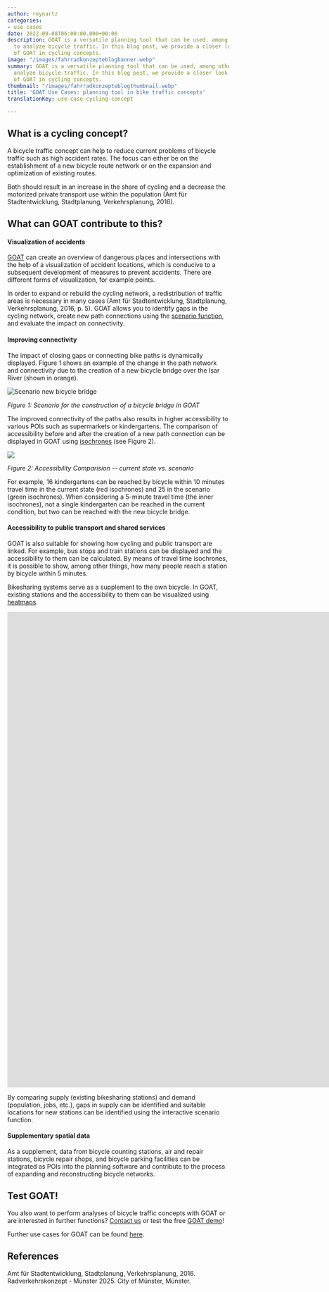 ```yaml
---
author: reynartz
categories:
- use cases
date: 2022-09-08T06:00:00.000+00:00
description: GOAT is a versatile planning tool that can be used, among other things,
  to analyze bicycle traffic. In this blog post, we provide a closer look at the use
  of GOAT in cycling concepts.
image: "/images/fahrradkonzepteblogbanner.webp"
summary: GOAT is a versatile planning tool that can be used, among other things, to
  analyze bicycle traffic. In this blog post, we provide a closer look at the use
  of GOAT in cycling concepts.
thumbnail: "/images/fahrradkonzepteblogthumbnail.webp"
title: 'GOAT Use Cases: planning tool in bike traffic concepts'
translationKey: use-case-cycling-concept

---
```

## What is a cycling concept?

A bicycle traffic concept can help to reduce current problems of bicycle traffic such as high accident rates. The focus can either be on the establishment of a new bicycle route network or on the expansion and optimization of existing routes.

Both should result in an increase in the share of cycling and a decrease the motorized private transport use within the population (Amt für Stadtentwicklung, Stadtplanung, Verkehrsplanung, 2016).

## What can GOAT contribute to this?

#### Visualization of accidents

[GOAT](/goat/ "What is GOAT?") can create an overview of dangerous places and intersections with the help of a visualization of accident locations, which is conducive to a subsequent development of measures to prevent accidents. There are different forms of visualization, for example points.

In order to expand or rebuild the cycling network, a redistribution of traffic areas is necessary in many cases (Amt für Stadtentwicklung, Stadtplanung, Verkehrsplanung, 2016, p. 5). GOAT allows you to identify gaps in the cycling network, create new path connections using the [scenario function](/en/tutorials/scenario-ways/ "Way scenario"), and evaluate the impact on connectivity.

#### Improving connectivity

The impact of closing gaps or connecting bike paths is dynamically displayed. Figure 1 shows an example of the change in the path network and connectivity due to the creation of a new bicycle bridge over the Isar River (shown in orange).

![Scenario new bicycle bridge](/images/szenariofahrradbrucke.webp "Scenario new bicycle bridge")

_Figure 1: Scenario for the construction of a bicycle bridge in GOAT_

The improved connectivity of the paths also results in higher accessibility to various POIs such as supermarkets or kindergartens. The comparison of accessibility before and after the creation of a new path connection can be displayed in GOAT using [isochrones](/en/docs/alphashape/ "Isochrones") (see Figure 2).

![](/images/ist-zustand-1.webp)

_Figure 2: Accessibility Comparision -- current state vs. scenario_

For example, 16 kindergartens can be reached by bicycle within 10 minutes travel time in the current state (red isochrones) and 25 in the scenario (green isochrones). When considering a 5-minute travel time (the inner isochrones), not a single kindergarten can be reached in the current condition, but two can be reached with the new bicycle bridge.

#### Accessibility to public transport and shared services

GOAT is also suitable for showing how cycling and public transport are linked. For example, bus stops and train stations can be displayed and the accessibility to them can be calculated. By means of travel time isochrones, it is possible to show, among other things, how many people reach a station by bicycle within 5 minutes.

Bikesharing systems serve as a supplement to the own bicycle. In GOAT, existing stations and the accessibility to them can be visualized using [heatmaps](/en/docs/heatmap/ "Local Accessibility Heatmap").

<iframe class="embed-responsive-item" src="https://player.vimeo.com/video/411721219" frameborder="0" webkitallowfullscreen mozallowfullscreen allowfullscreen data-uk-responsive width="1920" height="1080"></iframe>

By comparing supply (existing bikesharing stations) and demand (population, jobs, etc.), gaps in supply can be identified and suitable locations for new stations can be identified using the interactive scenario function.

#### Supplementary spatial data

As a supplement, data from bicycle counting stations, air and repair stations, bicycle repair shops, and bicycle parking facilities can be integrated as POIs into the planning software and contribute to the process of expanding and reconstructing bicycle networks.

## Test GOAT!

You also want to perform analyses of bicycle traffic concepts with GOAT or are interested in further functions? [Contact us](/en/contact "Contact") or test the free [GOAT demo](/en/request-demo/ "Request demo")!

Further use cases for GOAT can be found [here](/en/goat-application/ "Application of GOAT in planning practice").

## References

Amt für Stadtentwicklung, Stadtplanung, Verkehrsplanung, 2016. Radverkehrskonzept - Münster 2025. City of Münster, Münster.